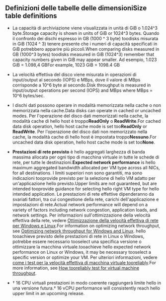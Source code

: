 
## <a name="size-table-definitions"></a><span data-ttu-id="a7505-101">Definizioni delle tabelle delle dimensioni</span><span class="sxs-lookup"><span data-stu-id="a7505-101">Size table definitions</span></span>

- <span data-ttu-id="a7505-102">La capacità di archiviazione viene visualizzata in unità di GiB o 1.024^3 byte.</span><span class="sxs-lookup"><span data-stu-id="a7505-102">Storage capacity is shown in units of GiB or 1024^3 bytes.</span></span> <span data-ttu-id="a7505-103">Quando il confronto dei dischi espresso in GB (1000 ^ 3 byte) toodisks misurata in GiB (1024 ^ 3) tenere presente che i numeri di capacità specificati in GiB potrebbero apparire più piccoli.</span><span class="sxs-lookup"><span data-stu-id="a7505-103">When comparing disks measured in GB (1000^3 bytes) toodisks measured in GiB (1024^3) remember that capacity numbers given in GiB may appear smaller.</span></span> <span data-ttu-id="a7505-104">Ad esempio, 1.023 GiB = 1.098,4 GB</span><span class="sxs-lookup"><span data-stu-id="a7505-104">For example, 1023 GiB = 1098.4 GB</span></span>
- <span data-ttu-id="a7505-105">La velocità effettiva del disco viene misurata in operazioni di input/output al secondo (IOPS) e MBps, dove il valore di MBps corrisponde a 10^6 byte al secondo.</span><span class="sxs-lookup"><span data-stu-id="a7505-105">Disk throughput is measured in input/output operations per second (IOPS) and MBps where MBps = 10^6 bytes/sec.</span></span>
- <span data-ttu-id="a7505-106">I dischi dati possono operare in modalità memorizzata nella cache o non memorizzata nella cache.</span><span class="sxs-lookup"><span data-stu-id="a7505-106">Data disks can operate in cached or uncached modes.</span></span> <span data-ttu-id="a7505-107">Per l'operazione del disco dati memorizzati nella cache, la modalità cache di hello host è troppo**ReadOnly** o **ReadWrite**.</span><span class="sxs-lookup"><span data-stu-id="a7505-107">For cached data disk operation, hello host cache mode is set too**ReadOnly** or **ReadWrite**.</span></span>  <span data-ttu-id="a7505-108">Per l'operazione del disco dati non memorizzato nella cache, la modalità cache di hello host è impostata troppo**Nessuno**.</span><span class="sxs-lookup"><span data-stu-id="a7505-108">For uncached data disk operation, hello host cache mode is set too**None**.</span></span>
- <span data-ttu-id="a7505-109">**Prestazioni di rete previsto** è hello aggregati larghezza di banda massima allocata per ogni tipo di macchina virtuale in tutte le schede di rete, per tutte le destinazioni.</span><span class="sxs-lookup"><span data-stu-id="a7505-109">**Expected network performance** is hello maximum aggregated bandwidth allocated per VM type across all NICs, for all destinations.</span></span> <span data-ttu-id="a7505-110">I limiti superiori non sono garantiti, ma sono indicazioni tooprovide previsto per la selezione di hello VM adatto per un'applicazione hello previsto.</span><span class="sxs-lookup"><span data-stu-id="a7505-110">Upper limits are not guaranteed, but are intended tooprovide guidance for selecting hello right VM type for hello intended application.</span></span> <span data-ttu-id="a7505-111">Le prestazioni di rete effettive dipenderanno da svariati fattori, tra cui congestione della rete, carichi dell'applicazione e impostazioni di rete.</span><span class="sxs-lookup"><span data-stu-id="a7505-111">Actual network performance will depend on a variety of factors including network congestion, application loads, and network settings.</span></span> <span data-ttu-id="a7505-112">Per informazioni sull'ottimizzazione della velocità effettiva della rete, vedere [Ottimizzazione della velocità effettiva di rete per Windows e Linux](../articles/virtual-network/virtual-network-optimize-network-bandwidth.md).</span><span class="sxs-lookup"><span data-stu-id="a7505-112">For information on optimizing network throughput, see [Optimizing network throughput for Windows and Linux](../articles/virtual-network/virtual-network-optimize-network-bandwidth.md).</span></span> <span data-ttu-id="a7505-113">hello tooachieve previsto delle prestazioni di rete in Linux o Windows, potrebbe essere necessario tooselect una specifica versione o ottimizzare la macchina virtuale.</span><span class="sxs-lookup"><span data-stu-id="a7505-113">tooachieve hello expected network performance on Linux or Windows, it may be necessary tooselect a specific version or optimize your VM.</span></span> <span data-ttu-id="a7505-114">Per ulteriori informazioni, vedere [come i test per la velocità effettiva di macchina virtuale tooreliably](../articles/virtual-network/virtual-network-bandwidth-testing.md).</span><span class="sxs-lookup"><span data-stu-id="a7505-114">For more information, see [How tooreliably test for virtual machine throughput](../articles/virtual-network/virtual-network-bandwidth-testing.md).</span></span>

- <span data-ttu-id="a7505-115">&#8224; 16 CPU virtuali prestazioni in modo coerente raggiungerà limite hello in una versione futura.</span><span class="sxs-lookup"><span data-stu-id="a7505-115">&#8224; 16 vCPU performance will consistently reach hello upper limit in an upcoming release.</span></span>


